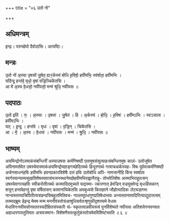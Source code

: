 +++
title = "०६ उतो नो"

+++
## अधिमन्त्रम्
इन्द्रः। परुच्छेपो दैवोदासिः। अत्यष्टिः।

## मन्त्रः
उ॒तो नो॑ अ॒स्या उ॒षसो॑ जु॒षेत॒ ह्य१॒॑र्कस्य॑ बोधि ह॒विषो॒ हवी॑मभिः॒ स्व॑र्षाता॒ हवी॑मभिः ।  
यदि॑न्द्र॒ हन्त॑वे॒ मृधो॒ वृषा॑ वज्रि॒ञ्चिके॑तसि ।  
आ मे॑ अ॒स्य वे॒धसो॒ नवी॑यसो॒ मन्म॑ श्रुधि॒ नवी॑यसः ॥

## पदपाठः
उ॒तो इति॑ । नः॒ । अ॒स्याः । उ॒षसः॑ । जु॒षेत॑ । हि । अ॒र्कस्य॑ । बो॒धि॒ । ह॒विषः॑ । हवी॑मऽभिः । स्वः॑ऽसाता । हवी॑मऽभिः ।  
यत् । इ॒न्द्र॒ । हन्त॑वे । मृधः॑ । वृषा॑ । व॒ज्रि॒न् । चिके॑तसि ।  
आ । मे॒ । अ॒स्य । वे॒धसः॑ । नवी॑यसः । मन्म॑ । श्रु॒धि॒ । नवी॑यसः ॥

## भाष्यम्
अयमिन्द्रोनोऽस्माकंसंबन्धिनीं अस्याउषसः कर्मणिषष्ठी एतामुषसंसुत्याहःसंबन्धिनमुषः कालं- उतोजुषेत अपिनामसेवेत उषस्येवास्माकंअयमिन्द्रोयज्ञङ्गच्छेदित्यर्थः हिःपूरणार्थः गत्वाचअर्कस्यह- विषः पूर्ववत्कर्मणिषष्ठी अर्चनसाधनंहविः हवीमभिः हवनप्रकारविशेषैः दत्तं हविः उतोबोधि अपि- नामजानीहि किंच स्वर्षाता स्वर्गस्यान्यस्यसुखविशॆषस्यवासंभजनस्थानेयज्ञेहवीमभिराह्वानैराहू- तोभवेतिशॆषः अस्माभिराहूतःसन् उषस्येवागत्यहविः स्वीकरोतीत्यर्थः कस्मादिदमुच्यते यद्यस्मा- त्कारणात् हेवज्रिन् वज्रयुक्तेन्द्र मृधःहिंसकान् शत्रून् हन्तवेहन्तुं वृषा वर्षितासन् कामानांचिकेतसि अवबुध्यसे कितज्ञाने जौहोत्यादिकः लेट्यडागमः नाभ्यस्तस्याचिपितीत्यत्रछन्दसिबहुलमितिवच- नाल्लघूपधगुणप्रतिषेधाभावः अभ्यस्तानामादिरित्याद्युदात्तत्वम् तस्माद्ब्रूमः हेइन्द्र मेमम मन्म मननीवंस्तोत्रंआश्रुधिसर्वतःश्रृणुकीदृशस्यमे वेधसः मेधाविनःनवीयसोनवतरस्यदीक्षितसंस्कारैः सं- स्कृतत्वान्नवीयस्त्वं पुनर्विशेष्यते नवीयसः अतिशयेननवनवतः अहाधारप्पस्तुतिमतः अत्रयजमान- विशेषणैस्तत्कूर्तुकंस्तोत्रमेवविशिष्टंभवति ॥ ६ ॥